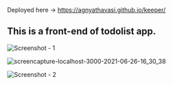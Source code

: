 Deployed here -> https://agnyathavasi.github.io/keeper/
## This is a front-end of todolist app.
![Screenshot - 1](https://user-images.githubusercontent.com/65083607/123510902-bcc16d00-d69b-11eb-8b5b-7aa36050b32e.png)

![screencapture-localhost-3000-2021-06-26-16_30_38](https://user-images.githubusercontent.com/65083607/123510938-eaa6b180-d69b-11eb-9f97-7411967711e4.png)

![Screenshot - 2](https://user-images.githubusercontent.com/65083607/123510905-bf23c700-d69b-11eb-95e4-3c6a6f24f7e8.png)
